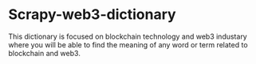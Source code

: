 # Scrapy-web3-dictionary
This dictionary is focused on blockchain technology and web3 industary where you will be able to find the meaning of any word or term related to blockchain and web3.
